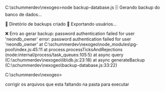 C:\schummerdev\nexogeo>node backup-database.js
🗄️  Gerando backup do banco de dados...

📁 Diretório de backups criado
👤 Exportando usuários...

❌ Erro ao gerar backup: password authentication failed for user 'neondb_owner'
error: password authentication failed for user 'neondb_owner'
    at C:\schummerdev\nexogeo\node_modules\pg-pool\index.js:45:11
    at process.processTicksAndRejections (node:internal/process/task_queues:105:5)
    at async query (C:\schummerdev\nexogeo\lib\db.js:23:18)
    at async generateBackup (C:\schummerdev\nexogeo\backup-database.js:33:22)

C:\schummerdev\nexogeo>


corrigir os arquivos que esta faltando na pasta para executar
